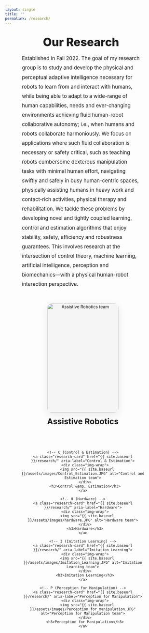 ```yaml
---
layout: single
title: ""
permalink: /research/
---
```


<div class="research-wrap">
  <h2 class="research-title">Our Research</h2>

  <div class="research-text">
    Established in Fall 2022. The goal of my research group is to study and develop the physical
    and perceptual adaptive intelligence necessary for robots to learn from and interact with humans,
    while being able to adapt to a wide-range of human capabilities, needs and ever-changing
    environments achieving fluid human-robot collaborative autonomy; i.e., when humans and robots
    collaborate harmoniously. We focus on applications where such fluid collaboration is necessary
    or safety critical, such as teaching robots cumbersome dexterous manipulation tasks with minimal
    human effort, navigating swiftly and safely in busy human-centric spaces, physically assisting
    humans in heavy work and contact-rich activities, physical therapy and rehabilitation.
    We tackle these problems by developing novel and tightly coupled learning, control and estimation
    algorithms that enjoy stability, safety, efficiency and robustness guarantees. This involves
    research at the intersection of control theory, machine learning, artificial intelligence,
    perception and biomechanics—with a physical human-robot interaction perspective.
  </div>

  <div class="research-grid">
    <!-- A (Assistive Robotics) -->
    <a class="research-card" href="{{ site.baseurl }}/research/" aria-label="Assistive Robotics">
      <div class="img-wrap">
        <img src="{{ site.baseurl }}/assets/images/Assistive_Robotics.JPG" alt="Assistive Robotics team">
      </div>
      <h3>Assistive Robotics</h3>
    </a>

    <!-- C (Control & Estimation) -->
    <a class="research-card" href="{{ site.baseurl }}/research/" aria-label="Control & Estimation">
      <div class="img-wrap">
        <img src="{{ site.baseurl }}/assets/images/Control_Estimation.JPG" alt="Control and Estimation team">
      </div>
      <h3>Control &amp; Estimation</h3>
    </a>

    <!-- H (Hardware) -->
    <a class="research-card" href="{{ site.baseurl }}/research/" aria-label="Hardware">
      <div class="img-wrap">
        <img src="{{ site.baseurl }}/assets/images/hardware.JPG" alt="Hardware team">
      </div>
      <h3>Hardware</h3>
    </a>

    <!-- I (Imitation Learning) -->
    <a class="research-card" href="{{ site.baseurl }}/research/" aria-label="Imitation Learning">
      <div class="img-wrap">
        <img src="{{ site.baseurl }}/assets/images/Imitation_Learning.JPG" alt="Imitation Learning team">
      </div>
      <h3>Imitation Learning</h3>
    </a>

    <!-- P (Perception for Manipulation) -->
    <a class="research-card" href="{{ site.baseurl }}/research/" aria-label="Perception for Manipulation">
      <div class="img-wrap">
        <img src="{{ site.baseurl }}/assets/images/Perception_for_manipulation.JPG" alt="Perception for Manipulation team">
      </div>
      <h3>Perception for Manipulation</h3>
    </a>
  </div>
</div>

<style>
/* Let the page content use the full width of the theme container */
.page__content,
.page .page__inner-wrap {
  max-width: none !important;
  width: 100% !important;
  padding-left: 0 !important;
  padding-right: 0 !important;
}

/* Overall wrapper – wide and centered with responsive side padding */
.research-wrap{
  max-width: 1400px;                /* <- tweak this wider/narrower if you want */
  margin: 0 auto;
  padding: 0 clamp(16px, 5vw, 48px) 3rem;
  text-align: center;
}

/* Title */
.research-title{
  margin: 2rem 0 1rem;
  font-weight: 800;
  font-size: clamp(1.8rem, 2.6vw + .8rem, 2.8rem);
}

/* Paragraph block: wider + nicer justification behavior */
.research-text{
  /* Make the text block comfortably wide, but responsive */
  max-width: min(1200px, 85vw);     /* <- widen/narrow here if needed */
  margin: 0 auto 3rem;
  font-size: 1.05rem;
  line-height: 1.85;

  /* Only fully justify on big screens to avoid “weird gaps” */
  text-align: justify;
  text-justify: inter-word;
  text-align-last: center;
  hyphens: auto;
  padding: 0 0.5rem;
}

/* On narrower screens, don’t fully justify (prevents rivers/gaps) */
@media (max-width: 1100px){
  .research-text{
    text-align: left;
    text-align-last: auto;
  }
}

/* Team grid centered, same large images */
.research-grid{
  display: grid;
  grid-template-columns: repeat(auto-fit, minmax(420px, 1fr));
  gap: 2.5rem;
  justify-items: center;
  max-width: 1400px;
  margin: 0 auto;
}

.research-card{
  display: flex; flex-direction: column; align-items: center;
  text-decoration: none; color: inherit;
}

.research-card .img-wrap{
  width: 100%;
  border-radius: 14px; overflow: hidden;
  box-shadow: 0 8px 28px rgba(0,0,0,.08);
}

.research-card img{
  width: 100%; height: 360px;
  object-fit: contain;              /* show full image, don’t crop */
  background: #f5f5f5;
  transition: transform .35s ease, filter .35s ease;
}

.research-card h3{
  margin-top: .85rem;
  font-size: clamp(1.2rem, 1.4vw + .8rem, 1.8rem);
  font-weight: 700; text-align: center;
}

.research-card:hover img{ transform: scale(1.03); filter: brightness(1.05); }

@media (max-width: 640px){
  .research-grid{ grid-template-columns: 1fr; gap: 1.5rem; }
  .research-card img{ height: 300px; }
}
</style>
